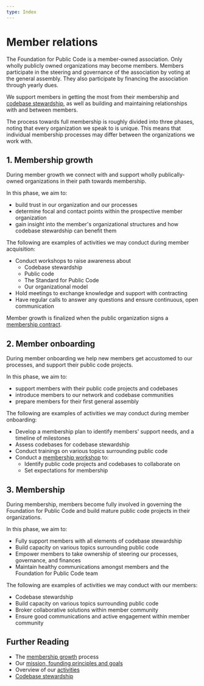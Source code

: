 ```yaml
---
type: Index
---
```


# Member relations

The Foundation for Public Code is a member-owned association. Only wholly publicly owned organizations may become members. Members participate in the steering and governance of the association by voting at the general assembly. They also participate by financing the association through yearly dues.

We support members in getting the most from their membership and [codebase stewardship](../codebase-stewardship), as well as building and maintaining relationships with and between members.

The process towards full membership is roughly divided into three phases, noting that every organization we speak to is unique. This means that individual membership  processes may differ between the organizations we work with.

## 1. Membership growth

During member growth we connect with and support wholly publically-owned organizations in their path towards membership.

In this phase, we aim to:

* build trust in our organization and our processes
* determine focal and contact points within the prospective member organization
* gain insight into the member's organizational structures and how codebase stewardship can benefit them

The following are examples of activities we may conduct during member acquisition:

* Conduct workshops to raise awareness about
  * Codebase stewardship
  * Public code
  * The Standard for Public Code
  * Our organizational model
* Hold meetings to exchange knowledge and support with contracting
* Have regular calls to answer any questions and ensure continuous, open communication

Member growth is finalized when the public organization signs a [membership contract](../membership-growth/membership-contract.md).

## 2. Member onboarding

During member onboarding we help new members get accustomed to our processes, and support their public code projects.

In this phase, we aim to:

* support members with their public code projects and codebases
* introduce members to our network and codebase communities
* prepare members for their first general assembly

The following are examples of activities we may conduct during member onboarding:

* Develop a membership plan to identify members' support needs, and a timeline of milestones
* Assess codebases for codebase stewardship
* Conduct trainings on various topics surrounding public code
* Conduct a [membership workshop](../membership-growth/founding-membership-workshop.md) to:
  * Identify public code projects and codebases to collaborate on
  * Set expectations for membership

## 3. Membership

During membership, members become fully involved in governing the Foundation for Public Code and build mature public code projects in their organizations.

In this phase, we aim to:

* Fully support members with all elements of codebase stewardship
* Build capacity on various topics surrounding public code
* Empower members to take ownership of steering our processes, governance, and finances
* Maintain healthy communications amongst members and the Foundation for Public Code team

The following are examples of activities we may conduct with our members:

* Codebase stewardship
* Build capacity on various topics surrounding public code
* Broker collaborative solutions within member community
* Ensure good communications and active engagement within member community

## Further Reading

* The [membership growth](../membership-growth) process
* Our [mission, founding principles and goals](../../organization/mission.md)
* Overview of our [activities](../../activities/index.md)
* [Codebase stewardship](../codebase-stewardship/)
